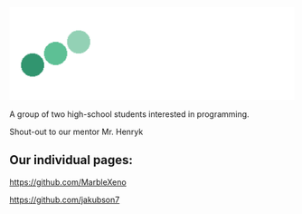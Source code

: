 ![logo](../Clique-Works-Banner-Text.png)

A group of two high-school students interested in programming.

Shout-out to our mentor Mr. Henryk

## Our individual pages:
https://github.com/MarbleXeno

https://github.com/jakubson7

